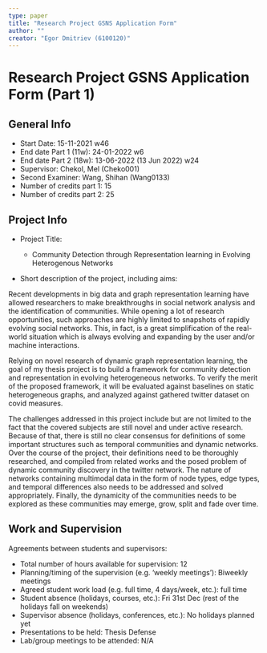 ```yaml
---
type: paper
title: "Research Project GSNS Application Form"
author: ""
creator: "Egor Dmitriev (6100120)"
---
```


# Research Project GSNS Application Form (Part 1)

## General Info

* Start Date: 15-11-2021 w46
* End date Part 1 (11w): 24-01-2022 w6
* End date Part 2 (18w): 13-06-2022 (13 Jun 2022) w24
* Supervisor: Chekol, Mel (Cheko001)
* Second Examiner: Wang, Shihan (Wang0133)
* Number of credits part 1: 15
* Number of credits part 2: 25

## Project Info

* Project Title: 
  * Community Detection through Representation learning in Evolving Heterogenous Networks
  
* Short description of the project, including aims:

  

Recent developments in big data and graph representation learning have allowed researchers to make breakthroughs in social network analysis and the identification of communities. While opening a lot of research opportunities, such approaches are highly limited to snapshots of rapidly evolving social networks. This, in fact, is a great simplification of the real-world situation which is always evolving and expanding by the user and/or machine interactions. 

Relying on novel research of dynamic graph representation learning, the goal of my thesis project is to build a framework for community detection and representation in evolving heterogeneous networks. To verify the merit of the proposed framework, it will be evaluated against baselines on static heterogeneous graphs, and analyzed against gathered twitter dataset on covid measures.

The challenges addressed in this project include but are not limited to the fact that the covered subjects are still novel and under active research. Because of that, there is still no clear consensus for definitions of some important structures such as temporal communities and dynamic networks. Over the course of the project, their definitions need to be thoroughly researched, and compiled from related works and the posed problem of dynamic community discovery in the twitter network. The nature of networks containing multimodal data in the form of node types, edge types, and temporal differences also needs to be addressed and solved appropriately. Finally, the dynamicity of the communities needs to be explored as these communities may emerge, grow, split and fade over time.

## Work and Supervision

Agreements between students and supervisors:



* Total number of hours available for supervision: 12
* Planning/timing of the supervision (e.g. ‘weekly meetings’): Biweekly meetings
* Agreed student work load (e.g. full time, 4 days/week, etc.): full time
* Student absence (holidays, courses, etc.): Fri 31st Dec (rest of the holidays fall on weekends)
* Supervisor absence (holidays, conferences, etc.): No holidays planned yet
* Presentations to be held: Thesis Defense
* Lab/group meetings to be attended: N/A

